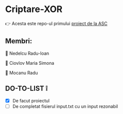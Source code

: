 # Criptare-XOR

:point_right: Acesta este repo-ul primului [proiect de la ASC](https://cs.unibuc.ro/~crusu/asc/Arhitectura%20Sistemelor%20de%20Calcul%20(ASC)%20-%20Proiect%200x00.pdf)

## Membri:

:man: Nedelcu Radu-Ioan

:woman: Ciovlov Maria Simona

:man: Mocanu Radu

## DO-TO-LIST ❕

- [x] De facut proiectul
- [ ] De completat fisierul input.txt cu un input rezonabil
